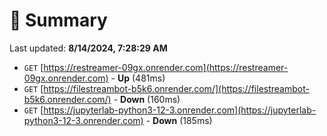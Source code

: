# 📖 Summary
Last updated: **8/14/2024, 7:28:29 AM**

- `GET` [https://restreamer-09gx.onrender.com](https://restreamer-09gx.onrender.com) - **Up** (481ms)
- `GET` [https://filestreambot-b5k6.onrender.com/](https://filestreambot-b5k6.onrender.com/) - **Down** (160ms)
- `GET` [https://jupyterlab-python3-12-3.onrender.com](https://jupyterlab-python3-12-3.onrender.com) - **Down** (185ms)
